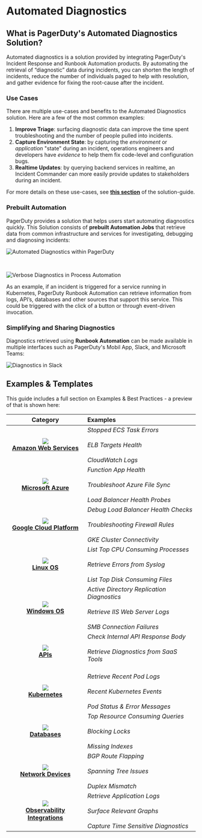 # Automated Diagnostics

## What is PagerDuty's Automated Diagnostics Solution?
Automated diagnostics is a solution provided by integrating PagerDuty's Incident Response and Runbook Automation products. By automating the retrieval of “diagnostic” data during incidents, you can shorten the length of incidents, reduce the number of individuals paged to help with resolution, and gather evidence for fixing the root-cause after the incident.

### Use Cases
There are multiple use-cases and benefits to the Automated Diagnostics solution. Here are a few of the most common examples:
1. **Improve Triage**: surfacing diagnostic data can improve the time spent troubleshooting and the number of people pulled into incidents.
2. **Capture Environment State**: by capturing the _environment_ or _application_ "state" during an incident, operations engineers and developers have _evidence_ to help them fix code-level and configuration bugs.
3. **Realtime Updates**: by querying backend services in realtime, an Incident Commander can more easily provide updates to stakeholders during an incident.

For more details on these use-cases, see [**this section**](/learning/solutions/automated-diagnostics/automation-beyond-triage) of the solution-guide.

### Prebuilt Automation 
PagerDuty provides a solution that helps users start automating diagnostics quickly. This Solution consists of **prebuilt Automation Jobs** that retrieve data from common infrastructure and services for investigating, debugging and diagnosing incidents:

![Automated Diagnostics within PagerDuty](@assets/img/diag-on-pd-timeline.png) 

<br>

![Verbose Diagnostics in Process Automation](@assets/img/diag-verbose-output.png)

As an example, if an incident is triggered for a service running in Kubernetes, PagerDuty Runbook Automation can retrieve information from logs, API’s, databases and other sources that support this service.  This could be triggered with the click of a button or through event-driven invocation.

### Simplifying and Sharing Diagnostics
Diagnostics retrieved using **Runbook Automation** can be made available in multiple interfaces such as PagerDuty's Mobil App, Slack, and Microsoft Teams:

![Diagnostics in Slack](@assets/img/diag_in_slack.png)

## Examples & Templates
This guide includes a full section on Examples & Best Practices - a preview of that is shown here:

|Category|Examples|
|:----:|:--------|
[<img src="@assets/img/aws-logo.png" style="border:none;">](/learning/solutions/automated-diagnostics/examples/public-cloud-providers.html)<br>[**Amazon Web Services**](/learning/solutions/automated-diagnostics/examples/public-cloud-providers.html)| _Stopped ECS Task Errors_<br><br> _ELB Targets Health_<br><br> _CloudWatch Logs_
[<img src="@assets/img/azure-logo.png" style="border:none;">](/learning/solutions/automated-diagnostics/examples/public-cloud-providers.html#azure)<br>[**Microsoft Azure**](/learning/solutions/automated-diagnostics/examples/public-cloud-providers.html#azure)|_Function App Health_<br><br> _Troubleshoot Azure File Sync_<br><br> _Load Balancer Health Probes_
[<img src="@assets/img/google-cloud-logo.png" style="border:none;">](/learning/solutions/automated-diagnostics/examples/public-cloud-providers.html#google-cloud-platform-gcp)<br>[**Google Cloud Platform**](/learning/solutions/automated-diagnostics/examples/public-cloud-providers.html#google-cloud-platform)|_Debug Load Balancer Health Checks_<br><br> _Troubleshooting Firewall Rules_<br><br> _GKE Cluster Connectivity_
[<img src="@assets/img/linux-logo.png" style="border:none;">](/learning/solutions/automated-diagnostics/examples/linux.html)<br>[**Linux OS**](/learning/solutions/automated-diagnostics/examples/linux.html)|_List Top CPU Consuming Processes_<br><br> _Retrieve Errors from Syslog_<br><br> _List Top Disk Consuming Files_
[<img src="@assets/img/windows-logo.png" style="border:none;">](/learning/solutions/automated-diagnostics/examples/windows.html)<br>[**Windows OS**](/learning/solutions/automated-diagnostics/examples/windows.html)|_Active Directory Replication Diagnostics_<br><br> _Retrieve IIS Web Server Logs_<br><br> _SMB Connection Failures_
[<img src="@assets/img/rest-api-logo.png" style="border:none;">](/learning/solutions/automated-diagnostics/examples/apis.html)<br>[**APIs**](/learning/solutions/automated-diagnostics/examples/apis.html)|_Check Internal API Response Body_<br><br> _Retrieve Diagnostics from SaaS Tools_<br><br>
[<img src="@assets/img/kubernetes-logo.png" style="border:none;">](/learning/solutions/automated-diagnostics/examples/kubernetes.html)<br>[**Kubernetes**](/learning/solutions/automated-diagnostics/examples/kubernetes.html)|_Retrieve Recent Pod Logs_<br><br> _Recent Kubernetes Events_<br><br> _Pod Status & Error Messages_
[<img src="@assets/img/mysql-logo.png" style="border:none;">](/learning/solutions/automated-diagnostics/examples/databases.html)<br>[**Databases**](/learning/solutions/automated-diagnostics/examples/Databases.html)|_Top Resource Consuming Queries_<br><br> _Blocking Locks_<br><br> _Missing Indexes_
[<img src="@assets/img/network-switch.png" style="border:none;">](/learning/solutions/automated-diagnostics/examples/network-devices.html)<br>[**Network Devices**](/learning/solutions/automated-diagnostics/examples/network-devices.html)|_BGP Route Flapping_<br><br> _Spanning Tree Issues_<br><br> _Duplex Mismatch_
[<img src="@assets/img/cloudwatch-logo.png" style="border:none;">](/learning/solutions/automated-diagnostics/examples/observability-integrations.html)<br>[**Observability Integrations**](/learning/solutions/automated-diagnostics/examples/observability-integrations.html)|_Retrieve Application Logs_<br><br> _Surface Relevant Graphs_<br><br> _Capture Time Sensitive Diagnostics_